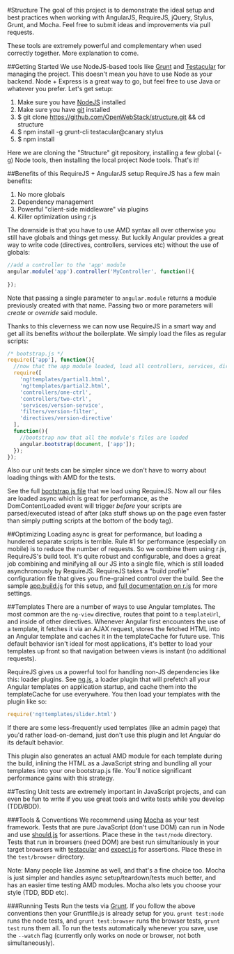 #Structure
The goal of this project is to demonstrate the ideal setup and best practices when working with AngularJS, RequireJS, jQuery, Stylus, Grunt, and Mocha. Feel free to submit ideas and improvements via pull requests. 

These tools are extremely powerful and complementary when used correctly together. More explanation to come. 

##Getting Started
We use NodeJS-based tools like [Grunt](http://gruntjs.com/) and [Testacular](http://vojtajina.github.com/testacular/) for managing the project. This doesn't mean you have to use Node as your backend. Node + Express is a great way to go, but feel free to use Java or whatever you prefer. Let's get setup:

1. Make sure you have [NodeJS](http://nodejs.org/) installed
2. Make sure you have [git](http://git-scm.com/book/en/Getting-Started-Installing-Git) installed
3. $ git clone https://github.com/OpenWebStack/structure.git && cd structure
4. $ npm install -g grunt-cli testacular@canary stylus
5. $ npm install

Here we are cloning the "Structure" git repository, installing a few global (-g) Node tools, then installing the local project Node tools. That's it!

##Benefits of this RequireJS + AngularJS setup
RequireJS has a few main benefits:
1. No more globals
2. Dependency management
3. Powerful "client-side middleware" via plugins
3. Killer optimization using r.js

The downside is that you have to use AMD syntax all over otherwise you still have globals and things get messy. But luckily Angular provides a great way to write code (directives, controllers, services etc) without the use of globals:

```js
//add a controller to the 'app' module
angular.module('app').controller('MyController', function(){
  
});
```

Note that passing a single parameter to `angular.module` returns a module previously created with that name. Passing two or more parameters will *create* or *override* said module.

Thanks to this cleverness we can now use RequireJS in a smart way and get all its benefits *without* the boilerplate. We simply load the files as regular scripts:

```js
/* bootstrap.js */
require(['app'], function(){
  //now that the app module loaded, load all controllers, services, directives, etc
  require([
    'ng!templates/partial1.html',
    'ng!templates/partial2.html',
    'controllers/one-ctrl', 
    'controllers/two-ctrl',
    'services/version-service', 
    'filters/version-filter',
    'directives/version-directive'
  ], 
  function(){
    //bootstrap now that all the module's files are loaded
    angular.bootstrap(document, ['app']);
  });
});
```

Also our unit tests can be simpler since we don't have to worry about loading things with AMD for the tests. 

See the full [bootstrap.js file](https://github.com/OpenWebStack/structure/blob/master/app/js/bootstrap.js) that we load using RequireJS. 
Now all our files are loaded async which is great for performance, as the DomContentLoaded event will trigger *before* your scripts are parsed/executed istead of after (aka stuff shows up on the page even faster than simply putting scripts at the bottom of the body tag). 

##Optimizing
Loading async is great for performance, but loading a hundered separate scripts is terrible. Rule #1 for performance (especially on mobile) is to reduce the number of requests. So we combine them using r.js, RequireJS's build tool. It's quite robust and configurable, and does a great job combining and minifying all our JS into a single file, which is still loaded asynchronously by RequireJS. RequireJS takes a "build profile" configuration file that gives you fine-grained control over the build. See the sample [app.build.js](https://github.com/OpenWebStack/structure/blob/master/app.build.js) for this setup, and [full documentation on r.js](http://requirejs.org/docs/optimization.html) for more settings. 

##Templates
There are a number of ways to use Angular templates. The most common are the `ng-view` directive, routes that point to a `templateUrl`, and inside of other directives. Whenever Angular first encounters the use of a template, it fetches it via an AJAX request, stores the fetched HTML into an Angular template and caches it in the templateCache for future use. This default behavior isn't ideal for most applications, it's better to load your templates up front so that navigation between views is instant (no additional requests). 

RequireJS gives us a powerful tool for handling non-JS dependencies like this: loader plugins. See [ng.js](https://github.com/OpenWebStack/structure/blob/master/app/js/lib/ng.js), a loader plugin that will prefetch all your Angular templates on application startup, and cache them into the templateCache for use everywhere. You then load your templates with the plugin like so:

```js
require('ng!templates/slider.html')
```
If there are some less-frequently used templates (like an admin page) that you'd rather load-on-demand, just don't use this plugin and let Angular do its default behavior. 

This plugin also generates an actual AMD module for each template during the build, inlining the HTML as a JavaScript string and bundling all your templates into your one bootstrap.js file. You'll notice significant performance gains with this strategy.

##Testing
Unit tests are extremely important in JavaScript projects, and can even be fun to write if you use great tools and write tests while you develop (TDD/BDD).

###Tools & Conventions
We recommend using [Mocha](http://visionmedia.github.com/mocha/) as your test framework. Tests that are pure JavaScript (don't use DOM) can run in Node and use [should.js](https://github.com/visionmedia/should.js/) for assertions. Place these in the `test/node` directory. Tests that run in browsers (need DOM) are best run simultaniously in your target browsers with [testacular](http://vojtajina.github.com/testacular/) and [expect.js](https://github.com/LearnBoost/expect.js) for assertions. Place these in the `test/browser` directory.

Note: Many people like Jasmine as well, and that's a fine choice too. Mocha is just simpler and handles async setup/teardown/tests much better, and has an easier time testing AMD modules. Mocha also lets you choose your style (TDD, BDD etc).

###Running Tests
Run the tests via [Grunt](http://gruntjs.com/). If you follow the above conventions then your Gruntfile.js is already setup for you. `grunt test:node` runs the node tests, and `grunt test:browser` runs the browser tests, `grunt test` runs them all. To run the tests automatically whenever you save, use the `--watch` flag (currently only works on node or browser, not both simultaneously).

